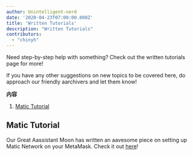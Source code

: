 ```yaml
---
author: Unintelligent-nerd
date: '2020-04-23T07:00:00.000Z'
title: 'Written Tutorials'
description: "Written Tutorials"
contributors:
  - "chinyh"
---
```


Need step-by-step help with something? Check out the written tutorials page for more!

If you have any other suggestions on new topics to be covered here, do approach our friendly aarchivers and let them know!

<div class="contentsBox">

**内容**

<ol>
<li><a href=#matic-tutorial>Matic Tutorial</a></li>
</ol>

</div>

## Matic Tutorial
Our Great Aassistant Moon has written an aavesome piece on setting up Matic Network on your MetaMask. Check it out [here](/matic)!

